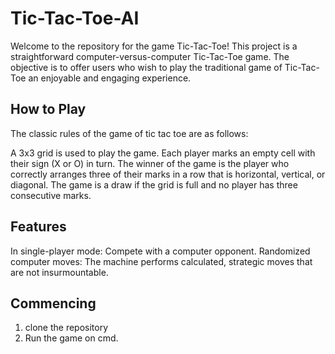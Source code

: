 # Tic-Tac-Toe-AI
Welcome to the repository for the game Tic-Tac-Toe! This project is a straightforward computer-versus-computer Tic-Tac-Toe game. The objective is to offer users who wish to play the traditional game of Tic-Tac-Toe an enjoyable and engaging experience.

## How to Play
The classic rules of the game of tic tac toe are as follows:

A 3x3 grid is used to play the game.
Each player marks an empty cell with their sign (X or O) in turn.
The winner of the game is the player who correctly arranges three of their marks in a row that is horizontal, vertical, or diagonal.
The game is a draw if the grid is full and no player has three consecutive marks.

## Features
In single-player mode: Compete with a computer opponent.
Randomized computer moves: The machine performs calculated, strategic moves that are not insurmountable.

## Commencing
1. clone the repository
2. Run the game on cmd.
